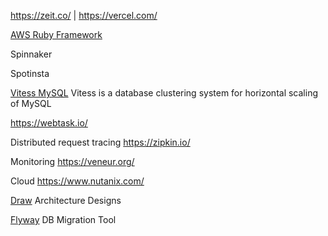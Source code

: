 https://zeit.co/ | https://vercel.com/

[AWS Ruby Framework](https://rubyonjets.com)


Spinnaker

Spotinsta

[Vitess MySQL](https://vitess.io/)
Vitess is a database clustering system for horizontal scaling of MySQL

https://webtask.io/

Distributed request tracing
https://zipkin.io/

Monitoring
https://veneur.org/

Cloud
https://www.nutanix.com/

[Draw](https://www.draw.io/) 
Architecture Designs


[Flyway](https://flywaydb.org/)
DB Migration Tool
